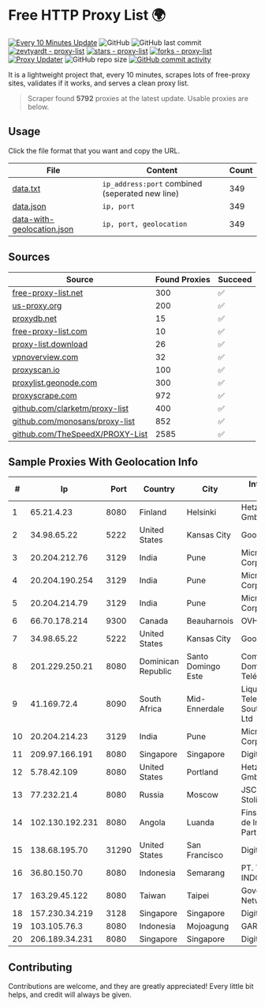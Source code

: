 
# Free HTTP Proxy List 🌍

[![Every 10 Minutes Update](https://github.com/mertguvencli/http-proxy-list/actions/workflows/main.yml/badge.svg?branch=main)](https://github.com/mertguvencli/http-proxy-list/actions/workflows/main.yml)
![GitHub](https://img.shields.io/github/license/mertguvencli/http-proxy-list)
![GitHub last commit](https://img.shields.io/github/last-commit/mertguvencli/http-proxy-list)
[![zevtyardt - proxy-list](https://img.shields.io/static/v1?label=zevtyardt&message=proxy-list&color=blue&logo=github)](https://github.com/zevtyardt/proxy-list "Go to GitHub repo")
[![stars - proxy-list](https://img.shields.io/github/stars/zevtyardt/proxy-list?style=social)](https://github.com/zevtyardt/proxy-list)
[![forks - proxy-list](https://img.shields.io/github/forks/zevtyardt/proxy-list?style=social)](https://github.com/zevtyardt/proxy-list)
[![Proxy Updater](https://github.com/zevtyardt/proxy-list/workflows/Proxy%20Updater/badge.svg)](https://github.com/zevtyardt/proxy-list/actions?query=workflow:"Proxy+Updater")
![GitHub repo size](https://img.shields.io/github/repo-size/zevtyardt/proxy-list)
[![GitHub commit activity](https://img.shields.io/github/commit-activity/m/zevtyardt/proxy-list?logo=commits)](https://github.com/zevtyardt/proxy-list/commits/main)

It is a lightweight project that, every 10 minutes, scrapes lots of free-proxy sites, validates if it works, and serves a clean proxy list.

> Scraper found **5792** proxies at the latest update. Usable proxies are below.

## Usage

Click the file format that you want and copy the URL.

|File|Content|Count|
|----|-------|-----|
|[data.txt](https://raw.githubusercontent.com/mertguvencli/http-proxy-list/main/proxy-list/data.txt)|`ip_address:port` combined (seperated new line)|349|
|[data.json](https://raw.githubusercontent.com/mertguvencli/http-proxy-list/main/proxy-list/data.json)|`ip, port`|349|
|[data-with-geolocation.json](https://raw.githubusercontent.com/mertguvencli/http-proxy-list/main/proxy-list/data-with-geolocation.json)|`ip, port, geolocation`|349|

## Sources

|Source|Found Proxies|Succeed|
|------|-------------|-------|
|[free-proxy-list.net](https://free-proxy-list.net)|300|✅|
|[us-proxy.org](https://www.us-proxy.org)|200|✅|
|[proxydb.net](http://proxydb.net)|15|✅|
|[free-proxy-list.com](https://free-proxy-list.com/?page=&port=&type%5B%5D=http&type%5B%5D=https&up_time=0&search=Search)|10|✅|
|[proxy-list.download](https://www.proxy-list.download/HTTP)|26|✅|
|[vpnoverview.com](https://vpnoverview.com/privacy/anonymous-browsing/free-proxy-servers)|32|✅|
|[proxyscan.io](https://www.proxyscan.io)|100|✅|
|[proxylist.geonode.com](https://proxylist.geonode.com/api/proxy-list?limit=300&page=1&sort_by=lastChecked&sort_type=desc&protocols=http,https)|300|✅|
|[proxyscrape.com](https://api.proxyscrape.com/v2/?request=displayproxies&protocol=http&timeout=10000&country=all&ssl=all&anonymity=all)|972|✅|
|[github.com/clarketm/proxy-list](https://raw.githubusercontent.com/clarketm/proxy-list/master/proxy-list-raw.txt)|400|✅|
|[github.com/monosans/proxy-list](https://raw.githubusercontent.com/monosans/proxy-list/main/proxies/http.txt)|852|✅|
|[github.com/TheSpeedX/PROXY-List](https://raw.githubusercontent.com/TheSpeedX/PROXY-List/master/http.txt)|2585|✅|


## Sample Proxies With Geolocation Info

|#|Ip|Port|Country|City|Internet Service Provider|
|-|--|----|-------|----|-------------------------|
|1|65.21.4.23|8080|Finland|Helsinki|Hetzner Online GmbH|
|2|34.98.65.22|5222|United States|Kansas City|Google LLC|
|3|20.204.212.76|3129|India|Pune|Microsoft Corporation|
|4|20.204.190.254|3129|India|Pune|Microsoft Corporation|
|5|20.204.214.79|3129|India|Pune|Microsoft Corporation|
|6|66.70.178.214|9300|Canada|Beauharnois|OVH SAS|
|7|34.98.65.22|5222|United States|Kansas City|Google LLC|
|8|201.229.250.21|8080|Dominican Republic|Santo Domingo Este|Compañía Dominicana de Teléfonos S. A.|
|9|41.169.72.4|8090|South Africa|Mid-Ennerdale|Liquid Telecommunications South Africa (Pty) Ltd|
|10|20.204.214.23|3129|India|Pune|Microsoft Corporation|
|11|209.97.166.191|8080|Singapore|Singapore|DigitalOcean, LLC|
|12|5.78.42.109|8080|United States|Portland|Hetzner Online GmbH|
|13|77.232.21.4|8080|Russia|Moscow|JSC "AKADO-Stolitsa"|
|14|102.130.192.231|8080|Angola|Luanda|Finstar - Sociedade de Investimento e Participacoes S.A|
|15|138.68.195.70|31290|United States|San Francisco|DigitalOcean, LLC|
|16|36.80.150.70|8080|Indonesia|Semarang|PT. TELKOM INDONESIA|
|17|163.29.45.122|8080|Taiwan|Taipei|Government Service Network|
|18|157.230.34.219|3128|Singapore|Singapore|DigitalOcean, LLC|
|19|103.105.76.3|8080|Indonesia|Mojoagung|GARUDA|
|20|206.189.34.231|8080|Singapore|Singapore|DigitalOcean, LLC|



## Contributing

Contributions are welcome, and they are greatly appreciated! Every
little bit helps, and credit will always be given.

